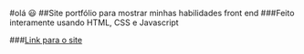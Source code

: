 #olá 😃
##Site portfólio para mostrar minhas habilidades front end
###Feito interamente usando HTML, CSS e Javascript

###<a href="https://morihiroshi0619.github.io/Curriculo/">Link para o site</a>
